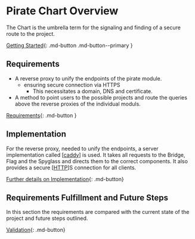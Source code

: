 # Pirate Chart Overview

The Chart is the umbrella term for the signaling and finding of a secure route to the project. 

[Getting Started](10-chart-getting-started.md){: .md-button .md-button--primary }

## Requirements

* A reverse proxy to unify the endpoints of the pirate module.
    * ensuring secure connection via HTTPS
        * This necessitates a domain, DNS and certificate.
* A method to point users to the possible projects and route the queries above the reverse proxies of the individual moduls.

[Requirements](20-chart-requirements.md){: .md-button  }

## Implementation

For the reverse proxy, needed to unify the endpoints, a server implementation called [[caddy]] is used. It takes all requests to the Bridge, Flag and the Spyglass and directs them to the correct components. It also provides a secure [[HTTP]]S connection for all clients.

[Further details on Implementation](30-chart-implementation.md){: .md-button}

## Requirements Fulfillment and Future Steps

In this section the requirements are compared with the current state of the project and future steps outlined.

[Validation](40-chart-validation.md){: .md-button}

[//begin]: # "Autogenerated link references for markdown compatibility"
[caddy]: Theory\caddy "Caddy"
[HTTP]: ..\Pirate-Bridge\Theory\http "HTTPS"
[//end]: # "Autogenerated link references"